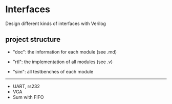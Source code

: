 # Interfaces
Design different kinds of interfaces with Verilog

## project structure
- "doc": the information for each module (see .md)

- "rtl": the implementation of all modules (see .v)

- "sim": all testbenches of each module

***

- UART, rs232
- VGA
- Sum with FIFO
